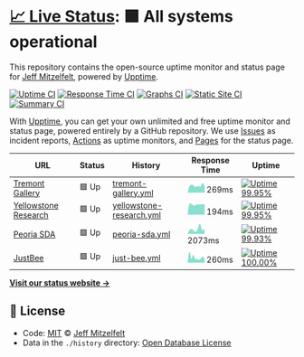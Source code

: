 # [📈 Live Status](https://jmitz.github.io/upTime): <!--live status--> **🟩 All systems operational**

This repository contains the open-source uptime monitor and status page for [Jeff Mitzelfelt](https://jmitz.github.io/upTime), powered by [Upptime](https://github.com/upptime/upptime).

[![Uptime CI](https://github.com/koj-co/upptime/workflows/Uptime%20CI/badge.svg)](https://github.com/koj-co/upptime/actions?query=workflow%3A%22Uptime+CI%22)
[![Response Time CI](https://github.com/koj-co/upptime/workflows/Response%20Time%20CI/badge.svg)](https://github.com/koj-co/upptime/actions?query=workflow%3A%22Response+Time+CI%22)
[![Graphs CI](https://github.com/koj-co/upptime/workflows/Graphs%20CI/badge.svg)](https://github.com/koj-co/upptime/actions?query=workflow%3A%22Graphs+CI%22)
[![Static Site CI](https://github.com/koj-co/upptime/workflows/Static%20Site%20CI/badge.svg)](https://github.com/koj-co/upptime/actions?query=workflow%3A%22Static+Site+CI%22)
[![Summary CI](https://github.com/koj-co/upptime/workflows/Summary%20CI/badge.svg)](https://github.com/koj-co/upptime/actions?query=workflow%3A%22Summary+CI%22)

With [Upptime](https://upptime.js.org), you can get your own unlimited and free uptime monitor and status page, powered entirely by a GitHub repository. We use [Issues](https://github.com/jmitz/upTime/issues) as incident reports, [Actions](https://github.com/jmitz/upTime/actions) as uptime monitors, and [Pages](https://jmitz.github.io/upTime) for the status page.

<!--start: status pages-->
<!-- This summary is generated by Upptime (https://github.com/upptime/upptime) -->
<!-- Do not edit this manually, your changes will be overwritten -->

| URL                                                   | Status | History                                                                                                     | Response Time                                                                             | Uptime                                                                                                                                                                                                                            |
| ----------------------------------------------------- | ------ | ----------------------------------------------------------------------------------------------------------- | ----------------------------------------------------------------------------------------- | --------------------------------------------------------------------------------------------------------------------------------------------------------------------------------------------------------------------------------- |
| [Tremont Gallery](http://www.tremontgallery.com)      | 🟩 Up  | [tremont-gallery.yml](https://github.com/jmitz/upTime/commits/master/history/tremont-gallery.yml)           | <img alt="Response time graph" src="./graphs/tremont-gallery.png" height="20"> 269ms      | [![Uptime 99.95%](https://img.shields.io/endpoint?url=https%3A%2F%2Fraw.githubusercontent.com%2Fjmitz%2FupTime%2Fmaster%2Fapi%2Ftremont-gallery%2Fuptime.json)](https://jmitz.github.io/upTime/history/tremont-gallery)           |
| [Yellowstone Research](http://yellowstone.jdmitz.com) | 🟩 Up  | [yellowstone-research.yml](https://github.com/jmitz/upTime/commits/master/history/yellowstone-research.yml) | <img alt="Response time graph" src="./graphs/yellowstone-research.png" height="20"> 194ms | [![Uptime 99.95%](https://img.shields.io/endpoint?url=https%3A%2F%2Fraw.githubusercontent.com%2Fjmitz%2FupTime%2Fmaster%2Fapi%2Fyellowstone-research%2Fuptime.json)](https://jmitz.github.io/upTime/history/yellowstone-research) |
| [Peoria SDA](http://peoriasda.org)                    | 🟩 Up  | [peoria-sda.yml](https://github.com/jmitz/upTime/commits/master/history/peoria-sda.yml)                     | <img alt="Response time graph" src="./graphs/peoria-sda.png" height="20"> 2073ms          | [![Uptime 99.93%](https://img.shields.io/endpoint?url=https%3A%2F%2Fraw.githubusercontent.com%2Fjmitz%2FupTime%2Fmaster%2Fapi%2Fpeoria-sda%2Fuptime.json)](https://jmitz.github.io/upTime/history/peoria-sda)                     |
| [JustBee](https://shop.justbee.us/)                   | 🟩 Up  | [just-bee.yml](https://github.com/jmitz/upTime/commits/master/history/just-bee.yml)                         | <img alt="Response time graph" src="./graphs/just-bee.png" height="20"> 260ms             | [![Uptime 100.00%](https://img.shields.io/endpoint?url=https%3A%2F%2Fraw.githubusercontent.com%2Fjmitz%2FupTime%2Fmaster%2Fapi%2Fjust-bee%2Fuptime.json)](https://jmitz.github.io/upTime/history/just-bee)                        |

<!--end: status pages-->

[**Visit our status website →**](https://jmitz.github.io/upTime)

## 📄 License

- Code: [MIT](./LICENSE) © [Jeff Mitzelfelt](https://jmitz.github.io/upTime)
- Data in the `./history` directory: [Open Database License](https://opendatacommons.org/licenses/odbl/1-0/)
